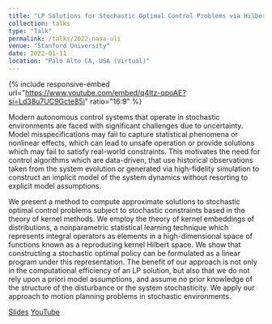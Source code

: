 ```yaml
---
title: "LP Solutions for Stochastic Optimal Control Problems via Hilbert Space Embeddings of Distributions"
collection: talks
type: "Talk"
permalink: /talks/2022-nasa-uli
venue: "Stanford University"
date: 2022-01-11
location: "Palo Alto CA, USA (Virtual)"
---
```


{% include responsive-embed url="https://www.youtube.com/embed/q4Itz-qpoAE?si=Ld38u7UC9Gcte85i" ratio="16:9" %}

Modern autonomous control systems that operate in stochastic environments are faced with significant challenges due to uncertainty. Model misspecifications may fail to capture statistical phenomena or nonlinear effects, which can lead to unsafe operation or provide solutions which may fail to satisfy real-world constraints. This motivates the need for control algorithms which are data-driven, that use historical observations taken from the system evolution or generated via high-fidelity simulation to construct an implicit model of the system dynamics without resorting to explicit model assumptions.

We present a method to compute approximate solutions to stochastic optimal control problems subject to stochastic constraints based in the theory of kernel methods. We employ the theory of kernel embeddings of distributions, a nonparametric statistical learning technique which represents integral operators as elements in a high-dimensional space of functions known as a reproducing kernel Hilbert space. We show that constructing a stochastic optimal policy can be formulated as a linear program under this representation. The benefit of our approach is not only in the computational efficiency of an LP solution, but also that we do not rely upon a priori model assumptions, and assume no prior knowledge of the structure of the disturbance or the system stochasticity.  We apply our approach to motion planning problems in stochastic environments. 

[Slides](http://ajthor.github.io/files/2022_NASA_ULI.pdf)
[YouTube](https://youtu.be/q4Itz-qpoAE?si=JNMGTpL1zQbzs3hg)
